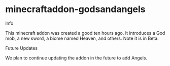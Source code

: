 # minecraftaddon-godsandangels

Info

This minecraft addon was created a good ten hours ago. It introduces a God mob, a new sword, a biome named Heaven, and others. Note it is in Beta.

Future Updates

We plan to continue updating the addon in the future to add Angels.
